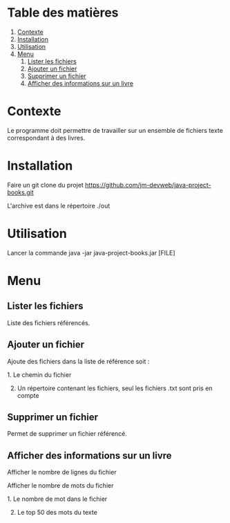 
# Table des matières

1.  [Contexte](#org80f3125)
2.  [Installation](#org40c3e23)
3.  [Utilisation](#org37a501b)
4.  [Menu](#org30ac5f6)
    1.  [Lister les fichiers](#orgb0e2b7e)
    2.  [Ajouter un fichier](#org56234ce)
    3.  [Supprimer un fichier](#org36b40a2)
    4.  [Afficher des informations sur un livre](#orgd27dca5)



<a id="org80f3125"></a>

# Contexte

  Le programme doit permettre de travailler sur un ensemble de fichiers
texte correspondant à des livres.


<a id="org40c3e23"></a>

# Installation

Faire un git clone du projet <https://github.com/jm-devweb/java-project-books.git>

L'archive est dans le répertoire ./out


<a id="org37a501b"></a>

# Utilisation

Lancer la commande java -jar java-project-books.jar [FILE]


<a id="org30ac5f6"></a>

# Menu


<a id="orgb0e2b7e"></a>

## Lister les fichiers

Liste des fichiers référencés.


<a id="org56234ce"></a>

## Ajouter un fichier

Ajoute des fichiers dans la liste de référence soit :

<div class="VERBATIM">
1.  Le chemin du fichier

2.  Un répertoire contenant les fichiers, seul les fichiers .txt sont pris en compte

</div>


<a id="org36b40a2"></a>

## Supprimer un fichier

Permet de supprimer un fichier référencé.


<a id="orgd27dca5"></a>

## Afficher des informations sur un livre

Afficher le nombre de lignes du fichier

Afficher le nombre de mots du fichier

<div class="VERBATIM">
1.  Le nombre de mot dans le fichier

2.  Le top 50 des mots du texte

</div>

